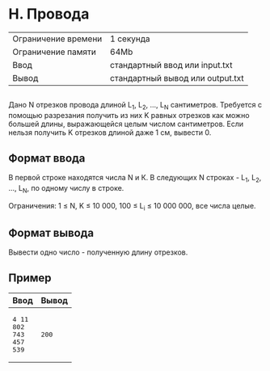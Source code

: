 <div class="problem-statement">
   <div class="header">
      <h1 class="title">H. Провода</h1>
      <table>
         <tr class="time-limit">
            <td class="property-title">Ограничение времени</td>
            <td>1&nbsp;секунда</td>
         </tr>
         <tr class="memory-limit">
            <td class="property-title">Ограничение памяти</td>
            <td>64Mb</td>
         </tr>
         <tr class="input-file">
            <td class="property-title">Ввод</td>
            <td colspan="1">стандартный ввод или input.txt</td>
         </tr>
         <tr class="output-file">
            <td class="property-title">Вывод</td>
            <td colspan="1">стандартный вывод или output.txt</td>
         </tr>
      </table>
   </div>
   <h2></h2>
   <div class="legend"><span style="">
         <p>Дано N отрезков провода длиной <span class="tex-math-text">L<sub>1</sub></span>, <span class="tex-math-text">L<sub>2</sub></span>, ..., <span class="tex-math-text">L<sub>N</sub></span> сантиметров. Требуется с помощью разрезания получить из них K равных отрезков как можно большей длины, выражающейся целым
            числом сантиметров. Если нельзя получить K отрезков длиной даже 1 см, вывести 0.
         </p></span><p></p>
   </div>
   <h2>Формат ввода</h2>
   <div class="input-specification"><span style="">
         <p>В первой строке находятся числа N и К. В следующих N строках - <span class="tex-math-text">L<sub>1</sub></span>, <span class="tex-math-text">L<sub>2</sub></span>, ..., <span class="tex-math-text">L<sub>N</sub></span>, по одному числу в строке.
         </p></span><p>Ограничения: <span class="tex-math-text">1 &le; N, K &le; 10 000</span>, <span class="tex-math-text">100 &le; L<sub>i</sub> &le; 10 000 000</span>, все числа целые.
      </p>
      <p></p>
   </div>
   <h2>Формат вывода</h2>
   <div class="output-specification"><span style="">
         <p>Вывести одно число - полученную длину отрезков.</p></span><p></p>
   </div>
   <h2>Пример</h2>
   <table class="sample-tests">
      <thead>
         <tr>
            <th>Ввод</th>
            <th>Вывод</th>
         </tr>
      </thead>
      <tbody>
         <tr>
            <td><pre>4 11
802
743
457
539
</pre></td>
            <td><pre>200
</pre></td>
         </tr>
      </tbody>
   </table>
</div></div>
